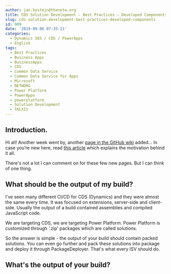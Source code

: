 ```yaml
---
author: jan.kostejn@thenetw.org
title: CDS Solution Development – Best Practices – Developed Components
slug: cds-solution-development-best-practices-developed-components
id: 909
date: '2019-09-06 07:35:21'
categories:
  - Dynamics 365 / CDS / PowerApps
  - English
tags:
  - Best Practices
  - Business Apps
  - BusinessApps
  - CDS
  - Common Data Service
  - Common Data Service for Apps
  - Microsoft
  - NETWORG
  - Power Platform
  - PowerApps
  - powerplatform
  - Solution Development
  - TALXIS
---
```


## Introduction.

Hi all! Another week went by, another [page in the GitHub wiki](https://github.com/NETWORG/cds-solution-development-docs/wiki/Developed-Components) added… In case you’re new here, read [this article](https://blog.thenetw.org/2019/08/22/common-data-service-solution-development-best-practices/) which explains the motivation behind it all.

There's not a lot I can comment on for these few new pages. But I can think of one thing.

## What should be the output of my build?

I've seen many different CI/CD for CDS (Dynamics) and they were almost the same every time. It was focused on extensions, server-side and client-side. Usually the output of a build contained assemblies and compiled JavaScript code.

We are targeting CDS, we are targeting Power Platform. Power Platform is customized through '.zip' packages which are called solutions.

So the answer is simple - the output of your build should contain packed solutions. You can even go further and pack these solutions into package and deploy it through PackageDeployer. That's what every ISV should do.

## What's the output of your build?